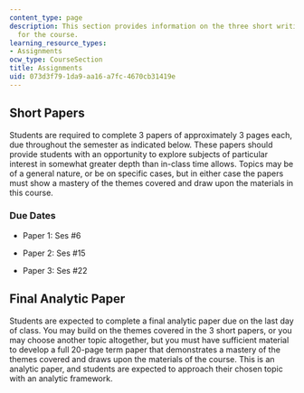 ```yaml
---
content_type: page
description: This section provides information on the three short writing assignments
  for the course.
learning_resource_types:
- Assignments
ocw_type: CourseSection
title: Assignments
uid: 073d3f79-1da9-aa16-a7fc-4670cb31419e
---
```


Short Papers
------------

Students are required to complete 3 papers of approximately 3 pages each, due throughout the semester as indicated below. These papers should provide students with an opportunity to explore subjects of particular interest in somewhat greater depth than in-class time allows. Topics may be of a general nature, or be on specific cases, but in either case the papers must show a mastery of the themes covered and draw upon the materials in this course.

### Due Dates

*   Paper 1: Ses #6
    
*   Paper 2: Ses #15
    
*   Paper 3: Ses #22
    

Final Analytic Paper
--------------------

Students are expected to complete a final analytic paper due on the last day of class. You may build on the themes covered in the 3 short papers, or you may choose another topic altogether, but you must have sufficient material to develop a full 20-page term paper that demonstrates a mastery of the themes covered and draws upon the materials of the course. This is an analytic paper, and students are expected to approach their chosen topic with an analytic framework.